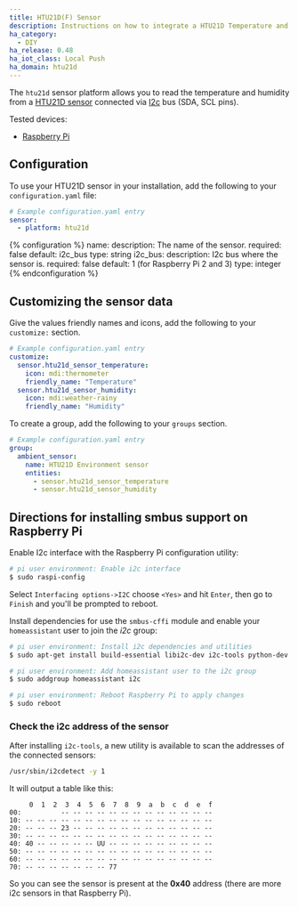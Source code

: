 ```yaml
---
title: HTU21D(F) Sensor
description: Instructions on how to integrate a HTU21D Temperature and humidity sensor into Home Assistant.
ha_category:
  - DIY
ha_release: 0.48
ha_iot_class: Local Push
ha_domain: htu21d
---
```


The `htu21d` sensor platform allows you to read the temperature and humidity from a [HTU21D sensor](https://cdn-shop.adafruit.com/datasheets/1899_HTU21D.pdf) connected via [I2c](https://en.wikipedia.org/wiki/I²C) bus (SDA, SCL pins).

Tested devices:

- [Raspberry Pi](https://www.raspberrypi.org/)

## Configuration

To use your HTU21D sensor in your installation, add the following to your `configuration.yaml` file:

```yaml
# Example configuration.yaml entry
sensor:
  - platform: htu21d
```

{% configuration %}
name:
  description: The name of the sensor.
  required: false
  default: i2c_bus
  type: string
i2c_bus:
  description: I2c bus where the sensor is.
  required: false
  default: 1 (for Raspberry Pi 2 and 3)
  type: integer
{% endconfiguration %}

## Customizing the sensor data

Give the values friendly names and icons, add the following to your `customize:` section.

```yaml
# Example configuration.yaml entry
customize:
  sensor.htu21d_sensor_temperature:
    icon: mdi:thermometer
    friendly_name: "Temperature"
  sensor.htu21d_sensor_humidity:
    icon: mdi:weather-rainy
    friendly_name: "Humidity"
```

To create a group, add the following to your `groups` section.

```yaml
# Example configuration.yaml entry
group:
  ambient_sensor:
    name: HTU21D Environment sensor
    entities:
      - sensor.htu21d_sensor_temperature
      - sensor.htu21d_sensor_humidity
```

## Directions for installing smbus support on Raspberry Pi

Enable I2c interface with the Raspberry Pi configuration utility:

```bash
# pi user environment: Enable i2c interface
$ sudo raspi-config
```

Select `Interfacing options->I2C` choose `<Yes>` and hit `Enter`, then go to `Finish` and you'll be prompted to reboot.

Install dependencies for use the `smbus-cffi` module and enable your `homeassistant` user to join the _i2c_ group:

```bash
# pi user environment: Install i2c dependencies and utilities
$ sudo apt-get install build-essential libi2c-dev i2c-tools python-dev libffi-dev

# pi user environment: Add homeassistant user to the i2c group
$ sudo addgroup homeassistant i2c

# pi user environment: Reboot Raspberry Pi to apply changes
$ sudo reboot
```

### Check the i2c address of the sensor

After installing `i2c-tools`, a new utility is available to scan the addresses of the connected sensors:

```bash
/usr/sbin/i2cdetect -y 1
```

It will output a table like this:

```text
     0  1  2  3  4  5  6  7  8  9  a  b  c  d  e  f
00:          -- -- -- -- -- -- -- -- -- -- -- -- --
10: -- -- -- -- -- -- -- -- -- -- -- -- -- -- -- --
20: -- -- -- 23 -- -- -- -- -- -- -- -- -- -- -- --
30: -- -- -- -- -- -- -- -- -- -- -- -- -- -- -- --
40: 40 -- -- -- -- -- UU -- -- -- -- -- -- -- -- --
50: -- -- -- -- -- -- -- -- -- -- -- -- -- -- -- --
60: -- -- -- -- -- -- -- -- -- -- -- -- -- -- -- --
70: -- -- -- -- -- -- -- 77
```

So you can see the sensor is present at the **0x40** address (there are more i2c sensors in that Raspberry Pi).
